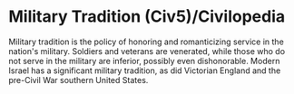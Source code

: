 # Military Tradition (Civ5)/Civilopedia

Military tradition is the policy of honoring and romanticizing service in the nation's military. Soldiers and veterans are venerated, while those who do not serve in the military are inferior, possibly even dishonorable. Modern Israel has a significant military tradition, as did Victorian England and the pre-Civil War southern United States.